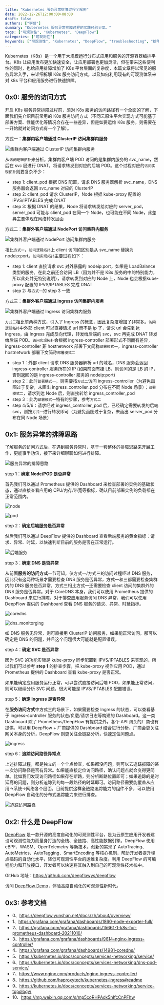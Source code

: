 ```yaml
---
title: "Kubernetes 服务异常排障过程全解密"
date: 2022-12-26T12:00:00+08:00
draft: false
authors: ["李倩"]
summary: "Kubernetes 服务异常排障过程的实践经验分享。"
tags: ["可观测性", "Kubernetes", "DeepFlow"]
categories: ["可观测性"]
keywords: ["可观测性", "Kubernetes", "DeepFlow", "troubleshooting", "排障"]
---
```


Kubernetes（K8s）是一个用于大规模运行分布式应用和服务的开源容器编排平台。K8s 让应用发布更加快速安全，让应用部署也更加灵活，但在带来这些便利性的同时，也给应用排障增加了 K8s 平台层面的复杂度，本篇文章将以常见的服务异常入手，来详细拆解 K8s 服务访问方式，以及如何利用现有的可观测体系来对 k8s 平台和应用服务进行快速排障。

## 0x0: 服务的访问方式

开启 K8s 服务异常排障过程前，须对 K8s 服务的访问路径有一个全面的了解，下面我们先介绍目前常用的 K8s 服务访问方式（不同云原生平台实现方式可能基于部署方案、性能优化等情况会存在一些差异，但是如要运维 K8s 服务，则需要在一开始就对访问方式有一个了解）。

方式一：**集群内客户端通过 ClusterIP 访问集群内服务**

![集群内客户端通过 ClusterIP 访问集群内服务](1.jpg)

从`访问逻辑拓扑`来分析，集群内客户端 POD 访问的是集群内服务的 svc_name，然后在 svc 层进行 DNAT，将请求转发到对应的后端 POD。这个过程对应的`访问实现拓扑`则要复杂不少：
- step 1: client_pod 根据 DNS 配置，请求 DNS 服务器解析 svc_name，DNS 服务器会返回 svc_name 对应的 ClusterIP
- step 2: client_pod 请求 ClusterIP，Node 根据 kube-proxy 配置的 IPVS/IPTABLES 完成 DNAT
- step 3: 根据 DNAT 的结果，Node 将请求转发给对应的 server_pod，server_pod 可能与 client_pod 在同一个 Node，也可能在不同 Node，此差异主要体现在网络转发层面 

方式二：**集群外客户端通过 NodePort 访问集群内服务**

![集群外客户端通过 NodePort 访问集群内服务](2.jpg)

相比`方式一`，`访问逻辑拓扑`上 client 访问的区别是从 svc_name 替换为 nodeip:port。`访问实现拓扑`主要过程如下：
- step 1: client 直接请求 svc 对外暴露的 nodeip:port，如果是 LoadBalance 类型的服务，在此之前还会访问 LB（因为并不是 K8s 服务的中的特别能力，所以此处并无特别说明），请求转发到对应的 Node 上，Node 也会根据kube-proxy 配置的 IPVS/IPTABLES 完成 DNAT
- step 2: 与`方式一`的 step 3 一致

方式三：**集群外客户端通过 Ingress 访问集群内服务**

![集群外客户端通过 Ingress 访问集群内服务](3.jpg)

`方式三`相比前两种方式，引入了 Ingress 的概念，因此复杂度增加了非常多。`访问逻辑拓扑`中外部 client 可以直接请求 url 而不是 ip 了，请求 url 会先到达 Ingress，由 Ingress 完成反向代理，转发给后端的 svc，svc 再完成 DNAT 转发给后端 POD。`访问实现拓扑`会根据 ingress-controller 部署形式不同而有差异，ingress-controller **非** hostnetwork 部署下文简称`部署模式一`，ingress-controller hostnetwork 部署下文简称`部署模式二`
- step 1：外部 client 请求 DNS 服务器解析 url 的域名，DNS 服务会返回 ingress-controller 服务所在的 IP (如果前面有挂 LB，则访问的是 LB 的 IP，否则返回的是 ingress-controller 服务的 nodeip:port)
- step 2：此时`部署模式一`，则需要按`方式二`访问 ingress-controller（为避免画图过于复杂，未画出 ingress_controller_pod 分布在不同 Node 场景）；`部署模式二`，请求到达 Node 后，则直接转给 ingress_controller_pod
- step 3：此为`部署模式一`特有的步骤，参考`方式二`
- step 4/5/6：请求经过 ingress_controller_pod 后，已经确定需要转发的后端 svc，则按`方式一`进行转发即可（为避免画图过于复杂，未画出 server_pod 分布在同 Node 场景）

## 0x1: 服务异常的排障思路

了解服务的访问方式后，在遇到服务异常时，基于一套整体的排障思路来开展工作，更能事半功倍，接下来详细聊聊如何进行排障。

![服务异常的排障思路](4.png)

step 1：**确定 Node/POD 是否异常**

首先我们可以通过 Prometheus 提供的 Dashboard 来检查部署的实例的基础状态，通过直接查看应用的 CPU/内存/带宽等指标，确认目前部署实例的负载都在正常范围内。

![node](5.png)

![pod](6.png)

step 2：**确定后端服务是否异常**

然后我们可以通过 DeepFlow 提供的 Dashboard 查看后端服务的黄金指标：请求、异常、时延，以快速判断目前的服务是否在正常运行。

![后端服务](7.png)

step 3：**确定 DNS 是否异常**

从前面**服务的访问方式**一节可知，仅方式一/方式三的访问过程经过 DNS 服务，因此只有这两种场景才需要检查 DNS 服务是否异常，方式一和三都需要检查集群内的 DNS 服务是否异常，方式三相比方式一还需要检查 client 访问的集群外的 DNS 服务是否异常。对于 CoreDNS 本身，我们可以使用 Prometheus 提供的 Dashboard 来进行排障，对于排查应用服务访问 DNS 异常，我们可以使用 DeepFlow 提供的 Dashboard 查看 DNS 服务的请求、异常、时延指标。

![coredns](8.png)

![dns_monitorging](9.png)

如 DNS 服务无异常，则可直接用 ClusterIP 访问服务，如果能正常访问，那可以确定是 DNS 的问题，并且这个问题很大可能就是配置错误。

step 4：**确定 SVC 是否异常**

因为 SVC 的功能实际是 kube-proxy 同步配置到 IPVS/IPTABLES 来实现的，所以我们可以参考 **step 1** 的排查步骤，把 kube-proxy 视作应用 POD，通过 Prometheus 提供的 Dashboard 查看 kube-proxy 是否正常。

如果能确定应用服务运行正常，可以尝试直接访问后端 POD，如果能正常访问，则可以继续分析 SVC 问题，很大可能是 IPVS/IPTABLES 配置错误。

step 5：**确定 Ingress 是否异常**

在**服务访问方式**中方式三的场景下，如果需要检查 Ingress 的状态，可以查看基于 ingress-controller 服务的状态/负载/请求日志等构建的 Dashboard。这一类 Dashboard 除了 Prometheus/DeepFlow 有提供之外，各个 API 网关的厂商也有提供，可以用 DeepFlow + 厂商提供的 Dashboard 结合进行分析，厂商会更关注网关本身的分析，DeepFlow 则更关注全链路分析，快速定位问题点。

![ingress](10.png)

step 6：**追踪访问路径异常点**

上述排障过程，都是独立的一个个点检查，如果都没问题，则可以去追踪报障的某一次访问路径是否有异常。如果能直接定位访问路径，确认问题点就会变得更简单。比如我们发现访问路径如果存在断路，则分析断路位置即可；如果追踪的是时延高的问题，则分析追踪到的每一段路径的时延即可。访问路径需要能覆盖从应用->系统->网络各个层面，目前提供这样全链路追踪能力的组件不多，可以使用 DeepFlow 自动化的分布式追踪能力来进行排查。

![追踪访问路径](11.png)

## 0x2: 什么是 DeepFlow

[DeepFlow](https://github.com/deepflowys/deepflow) 是一款开源的高度自动化的可观测性平台，是为云原生应用开发者建设可观测性能力而量身打造的全栈、全链路、高性能数据引擎。DeepFlow 使用 eBPF、WASM、OpenTelemetry 等新技术，创新的实现了 AutoTracing、AutoMetrics、AutoTagging、SmartEncoding 等核心机制，帮助开发者提升埋点插码的自动化水平，降低可观测性平台的运维复杂度。利用 DeepFlow 的可编程能力和开放接口，开发者可以快速将其融入到自己的可观测性技术栈中。

GitHub 地址：https://github.com/deepflowys/deepflow

访问 [DeepFlow Demo](https://deepflow.yunshan.net/docs/zh/install/overview/)，体验高度自动化的可观测性新时代。

## 0x3: 参考文档

- 0、https://deepflow.yunshan.net/docs/zh/about/overview/
- 1、https://grafana.com/grafana/dashboards/1860-node-exporter-full/
- 2、https://grafana.com/grafana/dashboards/15661-1-k8s-for-prometheus-dashboard-20211010/
- 3、https://grafana.com/grafana/dashboards/9614-nginx-ingress-controller/
- 4、https://grafana.com/grafana/dashboards/14981-coredns/
- 5、https://kubernetes.io/docs/concepts/services-networking/service/
- 6、https://kubernetes.io/docs/concepts/services-networking/dns-pod-service/
- 7、https://www.nginx.com/products/nginx-ingress-controller/
- 8、https://github.com/haproxytech/kubernetes-ingress#readme
- 9、https://kubernetes.io/docs/concepts/services-networking/service-topology/
- 10、https://mp.weixin.qq.com/s/mp5coRHPAdx5nIfcCnPFhw

